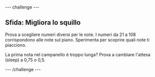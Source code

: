 --- challenge ---

## Sfida: Migliora lo squillo

Prova a scegliere numeri diversi per le note. I numeri da 21 a 108 corrispondono alle note sul piano. Sperimenta per scoprire quali note ti piacciono.

La prima nota nel campanello è troppo lunga? Prova a cambiare l'attesa (sleep) a 0,75 o 0,5.

--- /challenge ---